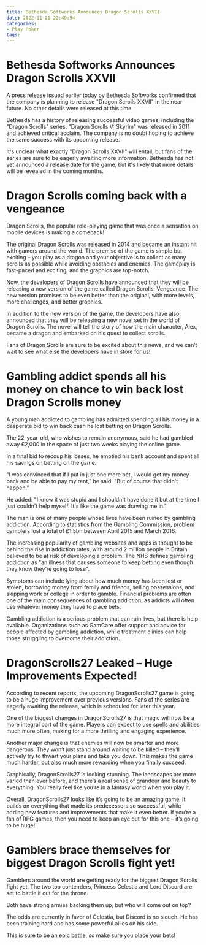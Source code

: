 ```yaml
---
title: Bethesda Softworks Announces Dragon Scrolls XXVII
date: 2022-11-20 22:40:54
categories:
- Play Poker
tags:
---
```



#  Bethesda Softworks Announces Dragon Scrolls XXVII
A press release issued earlier today by Bethesda Softworks confirmed that the company is planning to release "Dragon Scrolls XXVII" in the near future. No other details were released at this time.

Bethesda has a history of releasing successful video games, including the "Dragon Scrolls" series. "Dragon Scrolls V: Skyrim" was released in 2011 and achieved critical acclaim. The company is no doubt hoping to achieve the same success with its upcoming release.

It's unclear what exactly "Dragon Scrolls XXVII" will entail, but fans of the series are sure to be eagerly awaiting more information. Bethesda has not yet announced a release date for the game, but it's likely that more details will be revealed in the coming months.

#  Dragon Scrolls coming back with a vengeance

Dragon Scrolls, the popular role-playing game that was once a sensation on mobile devices is making a comeback!

The original Dragon Scrolls was released in 2014 and became an instant hit with gamers around the world. The premise of the game is simple but exciting – you play as a dragon and your objective is to collect as many scrolls as possible while avoiding obstacles and enemies. The gameplay is fast-paced and exciting, and the graphics are top-notch.

Now, the developers of Dragon Scrolls have announced that they will be releasing a new version of the game called Dragon Scrolls: Vengeance. The new version promises to be even better than the original, with more levels, more challenges, and better graphics.

In addition to the new version of the game, the developers have also announced that they will be releasing a new novel set in the world of Dragon Scrolls. The novel will tell the story of how the main character, Alex, became a dragon and embarked on his quest to collect scrolls.

 Fans of Dragon Scrolls are sure to be excited about this news, and we can’t wait to see what else the developers have in store for us!

#  Gambling addict spends all his money on chance to win back lost Dragon Scrolls money

A young man addicted to gambling has admitted spending all his money in a desperate bid to win back cash he lost betting on Dragon Scrolls.

The 22-year-old, who wishes to remain anonymous, said he had gambled away £2,000 in the space of just two weeks playing the online game.

In a final bid to recoup his losses, he emptied his bank account and spent all his savings on betting on the game.

"I was convinced that if I put in just one more bet, I would get my money back and be able to pay my rent," he said. "But of course that didn't happen."

He added: "I know it was stupid and I shouldn't have done it but at the time I just couldn't help myself. It's like the game was drawing me in."

The man is one of many people whose lives have been ruined by gambling addiction. According to statistics from the Gambling Commission, problem gamblers lost a total of £1.5bn between April 2015 and March 2016.


  The increasing popularity of gambling websites and apps is thought to be behind the rise in addiction rates, with around 2 million people in Britain believed to be at risk of developing a problem. The NHS defines gambling addiction as "an illness that causes someone to keep betting even though they know they're going to lose". 

  Symptoms can include lying about how much money has been lost or stolen, borrowing money from family and friends, selling possessions, and skipping work or college in order to gamble. Financial problems are often one of the main consequences of gambling addiction, as addicts will often use whatever money they have to place bets. 

Gambling addiction is a serious problem that can ruin lives, but there is help available. Organizations such as GamCare offer support and advice for people affected by gambling addiction, while treatment clinics can help those struggling to overcome their addiction.

#  DragonScrolls27 Leaked – Huge Improvements Expected!

According to recent reports, the upcoming DragonScrolls27 game is going to be a huge improvement over previous versions. Fans of the series are eagerly awaiting the release, which is scheduled for later this year.

One of the biggest changes in DragonScrolls27 is that magic will now be a more integral part of the game. Players can expect to use spells and abilities much more often, making for a more thrilling and engaging experience.

Another major change is that enemies will now be smarter and more dangerous. They won’t just stand around waiting to be killed – they’ll actively try to thwart your plans and take you down. This makes the game much harder, but also much more rewarding when you finally succeed.

Graphically, DragonScrolls27 is looking stunning. The landscapes are more varied than ever before, and there’s a real sense of grandeur and beauty to everything. You really feel like you’re in a fantasy world when you play it.

Overall, DragonScrolls27 looks like it’s going to be an amazing game. It builds on everything that made its predecessors so successful, while adding new features and improvements that make it even better. If you’re a fan of RPG games, then you need to keep an eye out for this one – it’s going to be huge!

#  Gamblers brace themselves for biggest Dragon Scrolls fight yet!

Gamblers around the world are getting ready for the biggest Dragon Scrolls fight yet. The two top contenders, Princess Celestia and Lord Discord are set to battle it out for the throne.

Both have strong armies backing them up, but who will come out on top?

The odds are currently in favor of Celestia, but Discord is no slouch. He has been training hard and has some powerful allies on his side.

This is sure to be an epic battle, so make sure you place your bets!